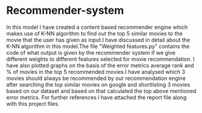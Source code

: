 # Recommender-system
In this model I have created a content based recommender engine which makes use of K-NN algorithm to find out the top 5 similar movies to the movie that the user has given as input.I have discussed in detail about the K-NN algorithm in this model.The file "Weighted features.py" contains the code of what output is given by the recommender system if we give different weights to different features selected for movie recommendation. I have also plotted graphs on the basis of the error metrics average rank and % of movies in the top 5 recommended movies.I have analysed which 3 movies should always be recommended by our recommendation engine after searching the top similar movies on google and shortlisting 3 movies based on our dataset and based on that calculated the top above mentioned error metrics. For further references I have attached the report file along with this project files.
